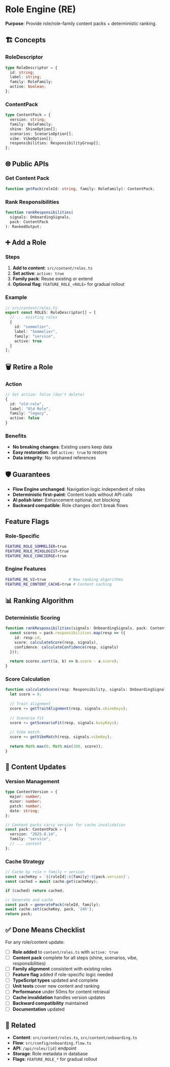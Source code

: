 # Role Engine (RE)

**Purpose**: Provide role/role-family content packs + deterministic ranking.

## 🏗️ Concepts

### RoleDescriptor
```typescript
type RoleDescriptor = {
  id: string;
  label: string;
  family: RoleFamily;
  active: boolean;
};
```

### ContentPack
```typescript
type ContentPack = {
  version: string;
  family: RoleFamily;
  shine: ShineOption[];
  scenarios: ScenarioOption[];
  vibe: VibeOption[];
  responsibilities: ResponsibilityGroup[];
};
```

## 🌐 Public APIs

### Get Content Pack
```typescript
function getPack(roleId: string, family: RoleFamily): ContentPack;
```

### Rank Responsibilities
```typescript
function rankResponsibilities(
  signals: OnboardingSignals, 
  pack: ContentPack
): RankedOutput;
```

## ➕ Add a Role

### Steps
1. **Add to content**: `src/content/roles.ts`
2. **Set active**: `active: true`
3. **Family pack**: Reuse existing or extend
4. **Optional flag**: `FEATURE_ROLE_<ROLE>` for gradual rollout

### Example
```typescript
// src/content/roles.ts
export const ROLES: RoleDescriptor[] = [
  // ... existing roles
  {
    id: "sommelier",
    label: "Sommelier",
    family: "service",
    active: true
  }
];
```

## 🗑️ Retire a Role

### Action
```typescript
// Set active: false (don't delete)
{
  id: "old-role",
  label: "Old Role",
  family: "legacy",
  active: false
}
```

### Benefits
- **No breaking changes**: Existing users keep data
- **Easy restoration**: Set `active: true` to restore
- **Data integrity**: No orphaned references

## 🛡️ Guarantees

- **Flow Engine unchanged**: Navigation logic independent of roles
- **Deterministic first-paint**: Content loads without API calls
- **AI polish later**: Enhancement optional, not blocking
- **Backward compatible**: Role changes don't break flows

##  Feature Flags

### Role-Specific
```bash
FEATURE_ROLE_SOMMELIER=true
FEATURE_ROLE_MIXOLOGIST=true
FEATURE_ROLE_CONCIERGE=true
```

### Engine Features
```bash
FEATURE_RE_V2=true          # New ranking algorithms
FEATURE_RE_CONTENT_CACHE=true # Content caching
```

## 📊 Ranking Algorithm

### Deterministic Scoring
```typescript
function rankResponsibilities(signals: OnboardingSignals, pack: ContentPack) {
  const scores = pack.responsibilities.map(resp => ({
    id: resp.id,
    score: calculateScore(resp, signals),
    confidence: calculateConfidence(resp, signals)
  }));
  
  return scores.sort((a, b) => b.score - a.score);
}
```

### Score Calculation
```typescript
function calculateScore(resp: Responsibility, signals: OnboardingSignals) {
  let score = 0;
  
  // Trait alignment
  score += getTraitAlignment(resp, signals.shineKeys);
  
  // Scenario fit
  score += getScenarioFit(resp, signals.busyKeys);
  
  // Vibe match
  score += getVibeMatch(resp, signals.vibeKey);
  
  return Math.max(0, Math.min(100, score));
}
```

## 🔄 Content Updates

### Version Management
```typescript
type ContentVersion = {
  major: number;
  minor: number;
  patch: number;
  date: string;
};

// Content packs carry version for cache invalidation
const pack: ContentPack = {
  version: "2025.8.14",
  family: "service",
  // ... content
};
```

### Cache Strategy
```typescript
// Cache by role + family + version
const cacheKey = `${roleId}:${family}:${pack.version}`;
const cached = await cache.get(cacheKey);

if (cached) return cached;

// Generate and cache
const pack = generatePack(roleId, family);
await cache.set(cacheKey, pack, '24h');
return pack;
```

## ✅ Done Means Checklist

For any role/content update:

- [ ] **Role added** to `content/roles.ts` with `active: true`
- [ ] **Content pack** complete for all steps (shine, scenarios, vibe, responsibilities)
- [ ] **Family alignment** consistent with existing roles
- [ ] **Feature flag** added if role-specific logic needed
- [ ] **TypeScript types** updated and complete
- [ ] **Unit tests** cover new content and ranking
- [ ] **Performance** under 50ms for content retrieval
- [ ] **Cache invalidation** handles version updates
- [ ] **Backward compatibility** maintained
- [ ] **Documentation** updated

## 🔗 Related

- **Content**: `src/content/roles.ts`, `src/content/onboarding.ts`
- **Flow**: `src/config/onboarding.flow.ts`
- **API**: `/api/roles/[id]` endpoint
- **Storage**: Role metadata in database
- **Flags**: `FEATURE_ROLE_*` for gradual rollout
